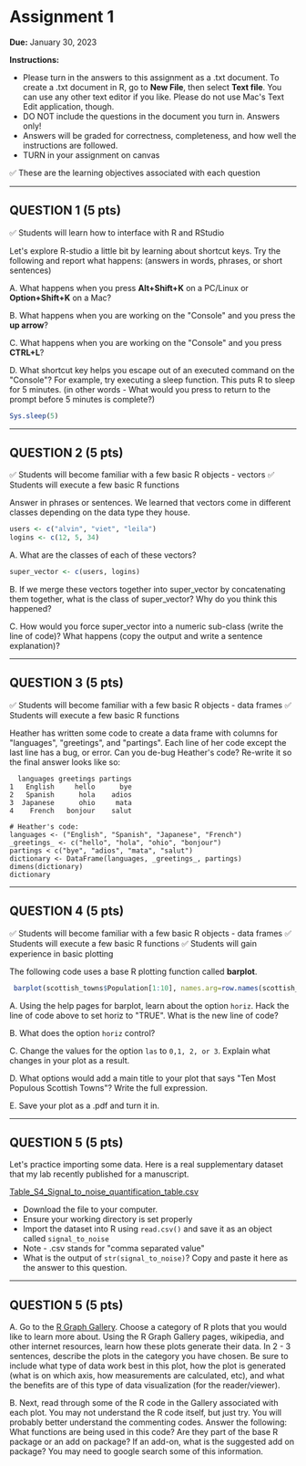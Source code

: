 # Assignment 1

**Due:** January 30, 2023

**Instructions:** 
  * Please turn in the answers to this assignment as a .txt document. To create a .txt document in R, go to **New File**, then select **Text file**. You can use any other text editor if you like. Please do not use Mac's Text Edit application, though.
  * DO NOT include the questions in the document you turn in. Answers only!
  * Answers will be graded for correctness, completeness, and how well the instructions are followed. 
  * TURN in your assignment on canvas
  
:white_check_mark: These are the learning objectives associated with each question

-----

## QUESTION 1 (5 pts) 

:white_check_mark: Students will learn how to interface with R and RStudio

Let's explore R-studio a little bit by learning about shortcut keys. Try the following and report what happens: (answers in words, phrases, or short sentences)

A. What happens when you press **Alt+Shift+K** on a PC/Linux or **Option+Shift+K** on a Mac?

B. What happens when you are working on the "Console" and you press the **up arrow**?

C. What happens when you are working on the "Console" and you press **CTRL+L**?

D. What shortcut key helps you escape out of an executed command on the "Console"? For example, try executing a sleep function. This puts R to sleep for 5 minutes. (in other words - What would you press to return to the prompt before 5 minutes is complete?)

```r
Sys.sleep(5)
```


-----


## QUESTION 2 (5 pts) 

:white_check_mark: Students will become familiar with a few basic R objects - vectors
:white_check_mark: Students will execute a few basic R functions

Answer in phrases or sentences. We learned that vectors come in different classes depending on the data type they house. 

```r
users <- c("alvin", "viet", "leila")
logins <- c(12, 5, 34)
```

A. What are the classes of each of these vectors? 

```r
super_vector <- c(users, logins)
```

B. If we merge these vectors together into super_vector by concatenating them together, what is the class of super\_vector? Why do you think this happened?

C. How would you force super\_vector into a numeric sub-class (write the line of code)? What happens (copy the output and write a sentence explanation)? 

-----

## QUESTION 3 (5 pts) 
:white_check_mark: Students will become familiar with a few basic R objects - data frames
:white_check_mark: Students will execute a few basic R functions

Heather has written some code to create a data frame with columns for "languages", "greetings", and "partings". Each line of her code except the last line has a bug, or error. Can you de-bug Heather's code? Re-write it so the final answer looks like so:

```
  languages greetings partings
1   English     hello      bye
2   Spanish      hola    adios
3  Japanese      ohio     mata
4    French   bonjour    salut
```


```
# Heather's code:
languages <- ("English", "Spanish", "Japanese", "French")
_greetings_ <- c("hello", "hola", "ohio", "bonjour")
partings < c("bye", "adios", "mata", "salut")
dictionary <- DataFrame(languages, _greetings_, partings)
dimens(dictionary)
dictionary

```

-----

## QUESTION 4 (5 pts) 
:white_check_mark: Students will become familiar with a few basic R objects - data frames
:white_check_mark: Students will execute a few basic R functions
:white_check_mark: Students will gain experience in basic plotting

The following code uses a base R plotting function called **barplot**. 

```r
 barplot(scottish_towns$Population[1:10], names.arg=row.names(scottish_towns)[1:10], las = 2)
 ```

A. Using the help pages for barplot, learn about the option `horiz`. Hack the line of code above to set horiz to "TRUE". What is the new line of code?

B. What does the option `horiz` control?

C. Change the values for the option `las` to `0,1, 2, or 3`. Explain what changes in your plot as a result.

D. What options would add a main title to your plot that says "Ten Most Populous Scottish Towns"? Write the full expression.

E. Save your plot as a .pdf and turn it in.




-----

## QUESTION 5 (5 pts)

Let's practice importing some data. Here is a real supplementary dataset that my lab recently published for a manuscript. 

[Table_S4_Signal_to_noise_quantification_table.csv](https://drive.google.com/file/d/1bJy_ELikr5F264xRe-ASNI4iXBVYuxIP/view?usp=sharing)

  * Download the file to your computer.
  * Ensure your working directory is set properly
  * Import the dataset into R using `read.csv()` and save it as an object called `signal_to_noise`
  * Note - .csv stands for "comma separated value"
  * What is the output of `str(signal_to_noise)`? Copy and paste it here as the answer to this question.

-----

## QUESTION 5 (5 pts)

A. Go to the [R Graph Gallery](https://www.r-graph-gallery.com/index.html). Choose a category of R plots that you would like to learn more about. Using the R Graph Gallery pages, wikipedia, and other internet resources, learn how these plots generate their data. In 2 - 3 sentences, describe the plots in the category you have chosen. Be sure to include what type of data work best in this plot, how the plot is generated (what is on which axis, how measurements are calculated, etc), and what the benefits are of this type of data visualization (for the reader/viewer). 

B. Next, read through some of the R code in the Gallery associated with each plot. You may not understand the R code itself, but just try. You will probably better understand the commenting codes. Answer the following: What functions are being used in this code? Are they part of the base R package or an add on package? If an add-on, what is the suggested add on package? You may need to google search some of this information.

